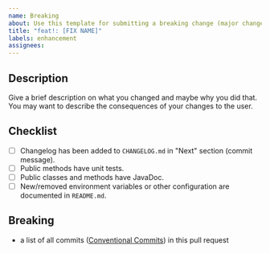 ```yaml
---
name: Breaking
about: Use this template for submitting a breaking change (major changes).
title: "feat!: [FIX NAME]"
labels: enhancement
assignees:
---
```


## Description

Give a brief description on what you changed and maybe why you did that. You may
want to describe the consequences of
your changes to the user.

## Checklist

- [ ] Changelog has been added to `CHANGELOG.md` in "Next" section (commit
  message).
- [ ] Public methods have unit tests.
- [ ] Public classes and methods have JavaDoc.
- [ ] New/removed environment variables or other configuration are documented
  in `README.md`.

## Breaking

- a list of all
  commits ([Conventional Commits](https://www.conventionalcommits.org/en/v1.0.0))
  in this pull request

